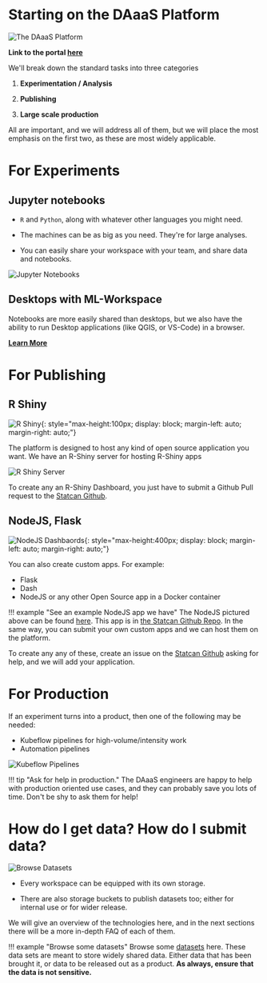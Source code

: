 # Starting on the DAaaS Platform

![The DAaaS Platform](images/readme/portal_ui.png)

**Link to the portal [here](https://portal.example.ca)**

We'll break down the standard tasks into three categories

1. **Experimentation / Analysis**

2. **Publishing**

3. **Large scale production**

All are important, and we will address all of them, but we will place the most
emphasis on the first two, as these are most widely applicable. 

# For Experiments

<!--  ![Kubeflow](images/logo-kubeflow.png){: style="max-height:200px"} -->

## Jupyter notebooks

 - `R` and `Python`, along with whatever other languages you might need.
 
 - The machines can be as big as you need. They're for large analyses.
 
 - You can easily share your workspace with your team, and share data and
   notebooks.

![Jupyter Notebooks](images/jupyter_in_action.png)

## Desktops with ML-Workspace

   Notebooks are more easily shared than desktops, but we also have the ability
   to run Desktop applications (like QGIS, or VS-Code) in a browser. 

[**Learn More**](1-Experiments/1-Kubeflow)

# For Publishing

## R Shiny

![R Shiny](images/logo-RStudio.png){: style="max-height:100px; display: block; margin-left: auto; margin-right: auto;"}

The platform is designed to host any kind of open source application you want.
We have an R-Shiny server for hosting R-Shiny apps

 ![R Shiny Server](images/readme/shiny_ui.png)
 
To create any an R-Shiny Dashboard, you just have to submit a Github Pull
request to the [Statcan Github](https://github.com/statcan/shiny). 
 
## NodeJS, Flask

![NodeJS Dashbaords](images/readme/covid_ui.png){: style="max-height:400px; display: block; margin-left: auto; margin-right: auto;"}

You can also create custom apps. For example:
 
 - Flask 
 - Dash
 - NodeJS or any other Open Source app in a Docker container

!!! example "See an example NodeJS app we have"
    The NodeJS pictured above can be found
    [here](https://covid19.example.ca). This app is in [the Statcan
    Github Repo](https://github.com/statcan/covid19). In the same way, you can
    submit your own custom apps and we can host them on the platform.


To create any any of these, create an issue on the 
[Statcan Github](https://github.com/statcan/daaas) asking for help, 
and we will add your application.


# For Production

If an experiment turns into a product, then one of the following may be needed:

 - Kubeflow pipelines for high-volume/intensity work
 - Automation pipelines
 
![Kubeflow Pipelines](images/readme/kubeflow_pipeline.png)

!!! tip "Ask for help in production."
    The DAaaS engineers are happy to help with production oriented use
    cases, and they can probably save you lots of time. Don't be shy to
    ask them for help!

# How do I get data? How do I submit data?

![Browse Datasets](images/readme/minio_ui.png)

 - Every workspace can be equipped with its own storage.

 - There are also storage buckets to publish datasets too; either for
   internal use or for wider release.

We will give an overview of the technologies here, and in the next sections
there will be a more in-depth FAQ of each of them. 

!!! example "Browse some datasets"
    Browse some [datasets](https://datasets.example.ca) here. These
    data sets are meant to store widely shared data. Either data that has been
    brought it, or data to be released out as a product. **As always, ensure
    that the data is not sensitive.**



